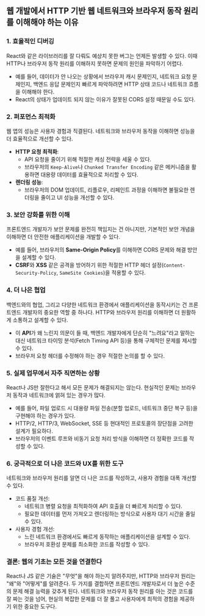 
## 웹 개발에서 HTTP 기반 웹 네트워크와 브라우저 동작 원리를 이해해야 하는 이유

### 1. 효율적인 디버깅  
React와 같은 라이브러리를 잘 다뤄도 예상치 못한 버그는 언제든 발생할 수 있다. 이때 HTTP나 브라우저 동작 원리를 이해하지 못하면 문제의 원인을 파악하기 어렵다.  
- 예를 들어, 데이터가 안 나오는 상황에서 브라우저 캐시 문제인지, 네트워크 요청 문제인지, 백엔드 응답 문제인지 빠르게 파악하려면 HTTP 상태 코드나 네트워크 흐름을 이해해야 한다.  
- React의 상태가 업데이트 되지 않는 이유가 잘못된 CORS 설정 때문일 수도 있다.

### 2. 퍼포먼스 최적화  
웹 앱의 성능은 사용자 경험과 직결된다. 네트워크와 브라우저 동작을 이해하면 성능을 더 효율적으로 개선할 수 있다.  
- **HTTP 요청 최적화**:  
  - API 요청을 줄이기 위해 적절한 캐싱 전략을 세울 수 있다.  
  - 브라우저의 `Keep-Alive`나 `Chunked Transfer Encoding` 같은 메커니즘을 활용하면 대용량 데이터를 효율적으로 처리할 수 있다.  
- **렌더링 성능**:  
  - 브라우저의 DOM 업데이트, 리플로우, 리페인트 과정을 이해하면 불필요한 렌더링을 줄이고 UI 성능을 개선할 수 있다.

### 3. 보안 강화를 위한 이해  
프론트엔드 개발자가 보안 문제를 완전히 책임지는 건 아니지만, 기본적인 보안 개념을 이해하면 더 안전한 애플리케이션을 개발할 수 있다.  
- 예를 들어, 브라우저의 **Same-Origin Policy**를 이해하면 CORS 문제와 해결 방안을 설계할 수 있다.  
- **CSRF**와 **XSS** 같은 공격을 방어하기 위한 적절한 HTTP 헤더 설정(`Content-Security-Policy`, `SameSite Cookies`)을 적용할 수 있다.

### 4. 더 나은 협업  
백엔드와의 협업, 그리고 다양한 네트워크 환경에서 애플리케이션을 동작시키는 건 프론트엔드 개발자의 중요한 역할 중 하나다. HTTP와 브라우저 원리를 이해하면 더 원활하게 소통하고 설계할 수 있다.  
- 이 **API**가 왜 느린지 의문이 들 때, 백엔드 개발자에게 단순히 "느려요"라고 말하는 대신 네트워크 타이밍 분석(Fetch Timing API 등)을 통해 구체적인 문제를 제시할 수 있다.  
- 브라우저 요청 헤더를 수정해야 하는 경우 적절한 논의를 할 수 있다.

### 5. 실제 업무에서 자주 직면하는 상황  
React나 JS만 잘한다고 해서 모든 문제가 해결되지는 않는다. 현실적인 문제는 브라우저 동작과 네트워크에 얽혀 있는 경우가 많다.  
- 예를 들어, 파일 업로드 시 대용량 파일 전송(분할 업로드, 네트워크 중단 복구 등)을 구현해야 하는 경우가 있다.  
- HTTP/2, HTTP/3, WebSocket, SSE 등 현대적인 프로토콜의 장단점을 고려한 설계가 필요하다.  
- 브라우저의 이벤트 루프와 비동기 요청 처리 방식을 이해하면 더 정확한 코드를 작성할 수 있다.

### 6. 궁극적으로 더 나은 코드와 UX를 위한 도구  
네트워크와 브라우저 원리를 알면 더 나은 코드를 작성하고, 사용자 경험을 대폭 개선할 수 있다.  
- 코드 품질 개선:  
  - 네트워크 병렬 요청을 최적화하여 API 호출을 더 빠르게 처리할 수 있다.  
  - 필요한 데이터를 먼저 가져오고 렌더링하는 방식으로 사용자 대기 시간을 줄일 수 있다.  
- 사용자 경험 개선:  
  - 느린 네트워크 환경에서도 빠르게 동작하는 애플리케이션을 설계할 수 있다.  
  - 브라우저 호환성 문제를 최소화한 코드를 작성할 수 있다.

### 결론: 웹의 기초는 모든 것을 연결한다  
React나 JS 같은 기술은 "무엇"을 해야 하는지 알려주지만, HTTP와 브라우저 원리는 "왜"와 "어떻게"를 알려준다. 두 가지를 결합하면 프론트엔드 개발자로서 더 높은 수준의 문제 해결 능력을 갖추게 된다. 네트워크와 브라우저 동작 원리를 아는 것은 코드를 잘 짜는 것을 넘어, 현실의 복잡한 문제를 더 잘 풀고 사용자에게 최적의 경험을 제공하기 위한 중요한 도구다.
